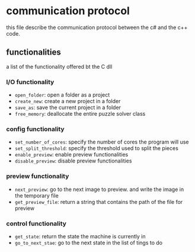 # communication protocol

this file describe the communication protocol between the c# and the c++ code.

## functionalities

a list of the functionality offered bt the C dll

### I/O functionality

 - `open_folder`: open a folder as a project
 - `create_new`: create a new project in a folder
 - `save_as`: save the current project in a folder
 - `free_memory`: deallocate the entire puzzle solver class

### config functionality
 
 - `set_number_of_cores`: specify the number of cores the program will use
 - `set_split_threshold`: specify the threshold used to split the pieces
 - `enable_preview`: enable preview functionalities
 - `disable_preview`: disable preview functionalities

### preview functionality

 - `next_preview`: go to the next image to preview. and write the image in the temporary file
 - `get_preview_file`: return a string that contains the path of the file for preview

### control functionality

 - `get_state`: return the state the machine is currently in
 - `go_to_next_stae`: go to the next state in the list of tings to do